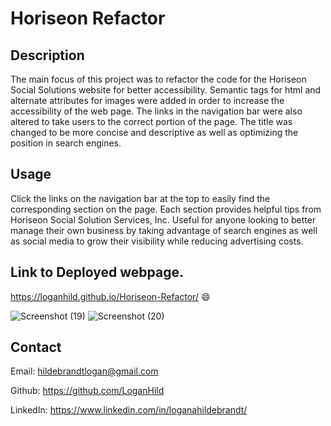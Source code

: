 # Horiseon Refactor

## Description
  The main focus of this project was to refactor the code for the Horiseon Social Solutions website for better accessibility. Semantic tags for html and alternate attributes for images were added in order to increase the accessibility of the web page. The links in the navigation bar were also altered to take users to the correct portion of the page. The title was changed to be more concise and descriptive as well as optimizing the position in search engines. 

## Usage
Click the links on the navigation bar at the top to easily find the corresponding section on the page. Each section provides helpful tips from Horiseon Social Solution Services, Inc. Useful for anyone looking to better manage their own business by taking advantage of search engines as well as social media to grow their visibility while reducing advertising costs. 

## Link to Deployed webpage.
https://loganhild.github.io/Horiseon-Refactor/
😄

![Screenshot (19)](https://user-images.githubusercontent.com/82903685/122656505-dbb28300-d120-11eb-8303-c5c45455694c.png)
![Screenshot (20)](https://user-images.githubusercontent.com/82903685/122656512-e5d48180-d120-11eb-85f7-62087867b5b1.png)

## Contact

  Email: <hildebrandtlogan@gmail.com>

  Github: <https://github.com/LoganHild>
  
  LinkedIn: <https://www.linkedin.com/in/loganahildebrandt/>

